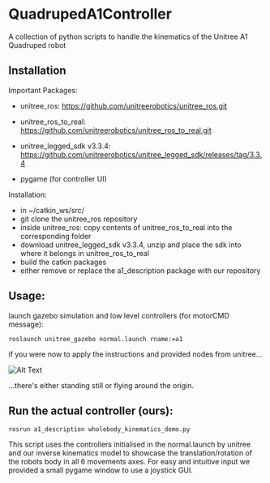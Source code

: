
# QuadrupedA1Controller

A collection of python scripts to handle the kinematics of the Unitree A1 Quadruped robot
## Installation


Important Packages:
- unitree_ros: 
    https://github.com/unitreerobotics/unitree_ros.git

- unitree_ros_to_real:
    https://github.com/unitreerobotics/unitree_ros_to_real.git

- unitree_legged_sdk v3.3.4:
    https://github.com/unitreerobotics/unitree_legged_sdk/releases/tag/3.3.4

- pygame (for controller UI)

Installation:
- in ~/catkin_ws/src/
- git clone the unitree_ros repository
- inside unitree_ros: copy contents of unitree_ros_to_real into the corresponding folder
- download unitree_legged_sdk v3.3.4, unzip and place the sdk into where it belongs in unitree_ros_to_real
- build the catkin packages 
- either remove or replace the a1_description package with our repository

## Usage:
launch gazebo simulation and low level controllers (for motorCMD message):

```
roslaunch unitree_gazebo normal.launch rname:=a1
```

if you were now to apply the instructions and provided nodes from unitree...

![Alt Text](https://media.giphy.com/media/v1.Y2lkPTc5MGI3NjExa3VyejJtYjhxOGlwejRmaWU3ZDdmY2tzNWRlNTJqYTNhODRneDZvdSZlcD12MV9pbnRlcm5hbF9naWZfYnlfaWQmY3Q9Zw/WuXrsGJsW7vYuUkg8t/giphy.gif)

...there's either standing still or flying around the origin.

## Run the actual controller (ours):

```
rosrun a1_description wholebody_kinematics_demo.py
```

This script uses the controllers initialised in the normal.launch by unitree and our inverse kinematics model to showcase the translation/rotation of the robots body in all 6 movements axes. 
For easy and intuitive input we provided a small pygame window to use a joystick GUI.
